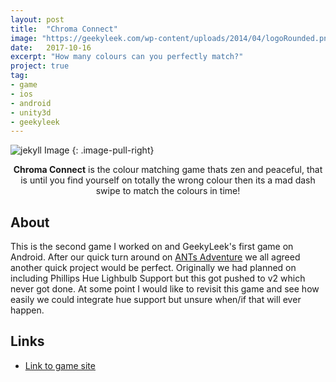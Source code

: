 ```yaml
---
layout: post
title:  "Chroma Connect"
image: "https://geekyleek.com/wp-content/uploads/2014/04/logoRounded.png"
date:   2017-10-16
excerpt: "How many colours can you perfectly match?"
project: true
tag:
- game
- ios
- android
- unity3d
- geekyleek
---
```


![jekyll Image](http://dab1nmslvvntp.cloudfront.net/wp-content/uploads/2015/02/1424055625jekyll.png)
{: .image-pull-right}

<center><b>Chroma Connect</b> is the colour matching game thats zen and peaceful, that is until you find yourself on totally the wrong colour then its a mad dash swipe to match the colours in time!</center>

## About
This is the second game I worked on and GeekyLeek's first game on Android. After our quick turn around on [ANTs Adventure](https://geekyleek.com/ants-adventures/) we all agreed another quick project would be perfect. Originally we had planned on including Phillips Hue Lighbulb Support but this got pushed to v2 which never got done. At some point I would like to revisit this game and see how easily we could integrate hue support but unsure when/if that will ever happen.

## Links
* [Link to game site](https://geekyleek.com/chroma-connect/)
